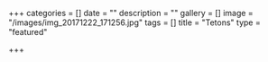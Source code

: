+++
categories = []
date = ""
description = ""
gallery = []
image = "/images/img_20171222_171256.jpg"
tags = []
title = "Tetons"
type = "featured"

+++
